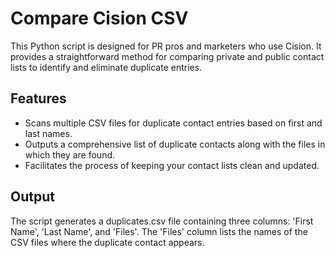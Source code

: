 # Compare Cision CSV
This Python script is designed for PR pros and marketers who use Cision. It provides a straightforward method for comparing private and public contact lists to identify and eliminate duplicate entries.

## Features
- Scans multiple CSV files for duplicate contact entries based on first and last names.
- Outputs a comprehensive list of duplicate contacts along with the files in which they are found.
- Facilitates the process of keeping your contact lists clean and updated.

## Output
The script generates a duplicates.csv file containing three columns: 'First Name', 'Last Name', and 'Files'. The 'Files' column lists the names of the CSV files where the duplicate contact appears.
